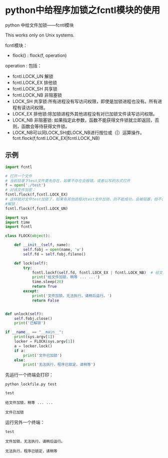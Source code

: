 # python中给程序加锁之fcntl模块的使用

python 中给文件加锁——fcntl模块


This works only on Unix systems.




fcntl模块：
* flock() : flock(f, operation)

operation : 包括：
* fcntl.LOCK_UN 解锁
* fcntl.LOCK_EX  排他锁
* fcntl.LOCK_SH  共享锁
* fcntl.LOCK_NB  非阻塞锁
* LOCK_SH 共享锁:所有进程没有写访问权限，即使是加锁进程也没有。所有进程有读访问权限。
* LOCK_EX 排他锁:除加锁进程外其他进程没有对已加锁文件读写访问权限。
* LOCK_NB 非阻塞锁: 如果指定此参数，函数不能获得文件锁就立即返回，否则，函数会等待获得文件锁。
* LOCK_NB可以同LOCK_SH或LOCK_NB进行按位或（|）运算操作。 fcnt.flock(f,fcntl.LOCK_EX|fcntl.LOCK_NB)

## 示例
```py
import fcntl

# 打开一个文件
# 当前目录下test文件要先存在，如果不存在会报错。或者以写的方式打开
f = open('./test')
# 对该文件加密：
fcntl.flock(f,fcntl.LOCK_EX)
# 这样就对文件test加锁了，如果有其他进程对test文件加锁，则不能成功，会被阻塞，但不会退出程序。
#解锁：
fcntl.flock(f,fcntl.LOCK_UN)
```

```py
import sys
import time
import fcntl

class FLOCK(object):

    def __init__(self, name):
        self.fobj = open(name, 'w')
        self.fd = self.fobj.fileno()

    def lock(self):
        try:
            fcntl.lockf(self.fd, fcntl.LOCK_EX | fcntl.LOCK_NB)  # 给文件加锁，使用了fcntl.LOCK_NB
            print('给文件加锁，稍等 ... ...')
            time.sleep(20)
            return True
        except:
            print('文件加锁，无法执行，请稍后运行。')
            return False


def unlock(self):
    self.fobj.close()
    print('已解锁')

if __name__ == "__main__":
    print(sys.argv[1])
    locker = FLOCK(sys.argv[1])
    a = locker.lock()
    if a:
        print('文件已加锁')
    else:
        print('无法执行，程序已锁定，请稍等')
```


先运行一个终端会打印：
```
python lockfile.py test

test

给文件加锁，稍等 ... ...

文件已加锁
```

运行另外一个终端：
```
test

文件加锁，无法执行，请稍后运行。

无法执行，程序已锁定，请稍等
```


